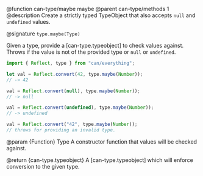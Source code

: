 @function can-type/maybe maybe
@parent can-type/methods 1
@description Create a strictly typed TypeObject that also accepts `null` and `undefined` values.

@signature `type.maybe(Type)`

Given a type, provide a [can-type.typeobject] to check values against. Throws if the value is not of the provided type or `null` or `undefined`.

```js
import { Reflect, type } from "can/everything";

let val = Reflect.convert(42, type.maybe(Number));
// -> 42

val = Reflect.convert(null), type.maybe(Number));
// -> null

val = Reflect.convert(undefined), type.maybe(Number));
// -> undefined

val = Reflect.convert("42", type.maybe(Number));
// throws for providing an invalid type.
```

@param {Function} Type A constructor function that values will be checked against.

@return {can-type.typeobject} A [can-type.typeobject] which will enforce conversion to the given type.
